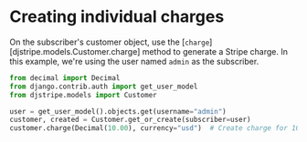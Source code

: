 # Creating individual charges

On the subscriber's customer object, use the [`charge`][djstripe.models.Customer.charge] method to generate a
Stripe charge. In this example, we're using the user named `admin` as the
subscriber.

```python
from decimal import Decimal
from django.contrib.auth import get_user_model
from djstripe.models import Customer

user = get_user_model().objects.get(username="admin")
customer, created = Customer.get_or_create(subscriber=user)
customer.charge(Decimal(10.00), currency="usd")  # Create charge for 10.00 USD
```
